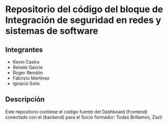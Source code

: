 # Repositorio del código del bloque de Integración de seguridad en redes y sistemas de software

## Integrantes

- Kevin Castro
- Renato García
- Roger Rendón
- Fabrizio Martínez
- Ignacio Solís

## Descripción

Este repositorio contiene el código fuente del Dashboard (frontend) conectado con el (backend) para el Socio formador: Todas Brillamos, Zazil
